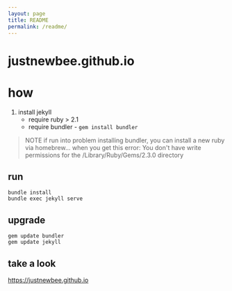```yaml
---
layout: page
title: README
permalink: /readme/
---
```


justnewbee.github.io
====================

# how

1. install jekyll
	* require ruby > 2.1
	* require bundler - `gem install bundler`

> NOTE if run into problem installing bundler, you can install a new ruby via homebrew... when you get this error:
>   You don't have write permissions for the /Library/Ruby/Gems/2.3.0 directory

## run

```
bundle install
bundle exec jekyll serve
```

## upgrade

```
gem update bundler
gem update jekyll
```

## take a look

<https://justnewbee.github.io>
